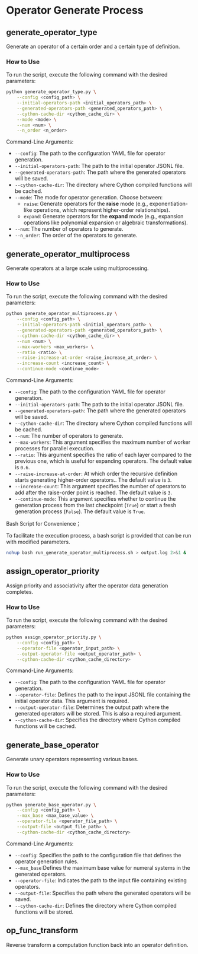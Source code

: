 # Operator Generate Process

## generate_operator_type

Generate an operator of a certain order and a certain type of definition.

### How to Use

To run the script, execute the following command with the desired parameters:

```bash
python generate_operator_type.py \
    --config <config_path> \
    --initial-operators-path <initial_operators_path> \
    --generated-operators-path <generated_operators_path> \
    --cython-cache-dir <cython_cache_dir> \
    --mode <mode> \
    --num <num> \
    --n_order <n_order>
```
Command-Line Arguments:

- `--config`: The path to the configuration YAML file for operator generation.
- `--initial-operators-path`: The path to the initial operator JSONL file.
- `--generated-operators-path`: The path where the generated operators will be saved.
- `--cython-cache-dir`: The directory where Cython compiled functions will be cached.
- `--mode`: The mode for operator generation. Choose between:
  - `raise`: Generate operators for the **raise** mode (e.g., exponentiation-like operations, which represent higher-order relationships).
  - `expand`: Generate operators for the **expand** mode (e.g., expansion operations like polynomial expansion or algebraic transformations).
- `--num`: The number of operators to generate.
- `--n_order`: The order of the operators to generate.


## generate_operator_multiprocess

Generate operators at a large scale using multiprocessing.

### How to Use

To run the script, execute the following command with the desired parameters:

```bash
python generate_operator_multiprocess.py \
    --config <config_path> \
    --initial-operators-path <initial_operators_path> \
    --generated-operators-path <generated_operators_path> \
    --cython-cache-dir <cython_cache_dir> \
    --num <num> \
    --max-workers <max_workers> \
    --ratio <ratio> \
    --raise-increase-at-order <raise_increase_at_order> \
    --increase-count <increase_count> \
    --continue-mode <continue_mode>

```
Command-Line Arguments:

- `--config`: The path to the configuration YAML file for operator generation.
- `--initial-operators-path`: The path to the initial operator JSONL file.
- `--generated-operators-path`: The path where the generated operators will be saved.
- `--cython-cache-dir`: The directory where Cython compiled functions will be cached.
- `--num`: The number of operators to generate.
- `--max-workers`: This argument specifies the maximum number of worker processes for parallel execution. 
- `--ratio`: This argument specifies the ratio of each layer compared to the previous one, which is useful for expanding operators. The default value is `0.6`.
- `--raise-increase-at-order`: At which order the recursive definition starts generating higher-order operators.. The default value is `3`.
- `--increase-count`: This argument specifies the number of operators to add after the raise-order point is reached. The default value is `3`.
- `--continue-mode`: This argument specifies whether to continue the generation process from the last checkpoint (`True`) or start a fresh generation process (`False`). The default value is `True`.

Bash Script for Convenience；

To facilitate the execution process, a bash script is provided that can be run with modified parameters.

```bash
nohup bash run_generate_operator_multiprocess.sh > output.log 2>&1 &
```

## assign_operator_priority

Assign priority and associativity after the operator data generation completes.

### How to Use  

To run the script, execute the following command with the desired parameters:

```bash
python assign_operator_priority.py \
    --config <config_path> \
    --operator-file <operator_input_path> \
    --output-operator-file <output_operator_path> \
    --cython-cache-dir <cython_cache_directory>
```

Command-Line Arguments:

- `--config`: The path to the configuration YAML file for operator generation.
- `--operator-file`: Defines the path to the input JSONL file containing the initial operator data. This argument is required.  
- `--output-operator-file`: Determines the output path where the generated operators will be stored. This is also a required argument.  
- `--cython-cache-dir`: Specifies the directory where Cython compiled functions will be cached. 

## generate_base_operator

Generate unary operators representing various bases.

### How to Use  

To run the script, execute the following command with the desired parameters: 

```bash
python generate_base_operator.py \
    --config <config_path> \
    --max_base <max_base_value> \
    --operator-file <operator_file_path> \
    --output-file <output_file_path> \
    --cython-cache-dir <cython_cache_directory>
```

Command-Line Arguments:

- `--config`: Specifies the path to the configuration file that defines the operator generation rules.
- `--max_base`:Defines the maximum base value for numeral systems in the generated operators.
- `--operator-file`: Indicates the path to the input file containing existing operators. 
- `--output-file`: Specifies the path where the generated operators will be saved. 
- `--cython-cache-dir`: Defines the directory where Cython compiled functions will be stored.   

## op_func_transform
Reverse transform a computation function back into an operator definition.